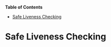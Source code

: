 <!-- START doctoc generated TOC please keep comment here to allow auto update -->
<!-- DON'T EDIT THIS SECTION, INSTEAD RE-RUN doctoc TO UPDATE -->
**Table of Contents**

- [Safe Liveness Checking](#safe-liveness-checking)

<!-- END doctoc generated TOC please keep comment here to allow auto update -->

# Safe Liveness Checking
